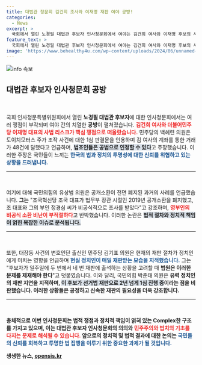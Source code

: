 ```yaml
---
title: 대법관 청문회 김건희 조사와 이재명 재판 여야 공방!
categories:
  - News
excerpt: >
  국회에서 열린 노경필 대법관 후보자 인사청문회에서 여야는 김건희 여사와 이재명 후보의 사법 리스크를 놓고 치열한 공방을 벌였습니다. 여야의 날카로운 주장 속, 정치의 잔혹한 현실이 드러났습니다! 클릭하고 속사정 알아보세요!
feature_text: >
  국회에서 열린 노경필 대법관 후보자 인사청문회에서 여야는 김건희 여사와 이재명 후보의 사법 리스크를 놓고 치열한 공방을 벌였습니다. 여야의 날카로운 주장 속, 정치의 잔혹한 현실이 드러났습니다! 클릭하고 속사정 알아보세요!
image: 'https://www.behealthy4u.com/wp-content/uploads/2024/06/unnamed-file.png'
---
```


<p><img src="https://www.behealthy4u.com/wp-content/uploads/2024/06/unnamed-file.png" alt="info 속보" /></p>

<h2 data-ke-size="size26">대법관 후보자 인사청문회 공방</h2>

<p data-ke-size="size16">&nbsp;</p>

<p>국회 인사청문특별위원회에서 열린 <b>노경필 대법관 후보자</b>에 대한 인사청문회에서는 여러 쟁점이 부각되며 여야 간의 치열한 <b>공방</b>이 펼쳐졌습니다. <b><span style="color: #ee2323;">김건희 여사와 더불어민주당 이재명 대표의 사법 리스크가 핵심 쟁점으로 떠올랐습니다.</span></b> 민주당의 백혜련 의원은 도이치모터스 주가 조작 사건에 대한 1심 판결문을 인용하며 김 여사의 계좌를 통한 거래가 48건에 달했다고 언급하며, <b><span style="background-color: #21538527;">법조인들은 공범으로 인정할 수 있다</span></b>고 주장했습니다. 이러한 주장은 국민들이 느끼는 <b><span style="color: #1a5490;">한국의 법과 정치의 투명성에 대한 신뢰를 위협하고 있는 상황을 드러냅니다.</span></b> </p>

<hr>

<p data-ke-size="size16">&nbsp;</p>

<p>여기에 대해 국민의힘의 유상범 의원은 공개소환이 전면 폐지된 과거의 사례를 언급했습니다. <b>그는</b> "조국혁신당 조국 대표가 법무부 장관 시절인 2019년 공개소환을 폐지했고, 조 대표와 그의 부인 정경심 씨가 비공식적으로 조사를 받았다"고 강조하며, <b><span style="color: #ee2323;">영부인의 비공식 소환 비난이 부적절하다</span></b>고 반박했습니다. 이러한 논란은 <b><span style="background-color: #21538527;">법적 절차와 정치적 책임이 얽힌 복잡한 이슈로 분석됩니다.</span></b> </p>

<hr>

<p data-ke-size="size16">&nbsp;</p>

<p>또한, 대장동 사건의 변호인단 출신인 민주당 김기표 의원은 현재의 재판 절차가 정치인에게 미치는 영향을 언급하며 <b><span style="color: #1a5490;">현실 정치인이 매일 재판받는 모습을 지적했습니다.</span></b> 그는 "후보자가 일주일에 두 번에서 네 번 재판에 출석하는 상황을 고려할 때 <b>법원은 이러한 문제를 제재해야 한다</b>"고 덧붙였습니다. 이와 달리, 국민의힘 박준태 의원은 <b>유력 정치인의 재판 지연<b>을 지적하며, <b><span style="background-color: #21538527;">이 후보가 선거법 재판으로 2년 넘게 1심 진행 중</span></b>이라는 점을 비판했습니다. 이러한 상황들은 공정하고 신속한 재판의 필요성을 더욱 강조합니다.</p>

<hr>

<p data-ke-size="size16">&nbsp;</p>

<p>총체적으로 이번 인사청문회는 <b>법적 쟁점</b>과 <b>정치적 책임</b>이 얽혀 있는 Complex한 구조를 가지고 있으며, 이는 대법관 후보자 인사청문회의 의의와 <b><span style="color: #ee2323;">민주주의와 법치의 기초를 다지는 문제로 해석될 수 있습니다.</span></b> 앞으로의 정치적 및 법적 결과에 대한 논의는 <b><span style="color: #1a5490;">국민들의 신뢰를 회복하고 투명한 법 집행을 이루기 위한 중요한 과제가 될 것입니다.</span></b></p>
생생한 뉴스, <a href="https://opensis.kr" rel="dofollow">opensis.kr</a>



